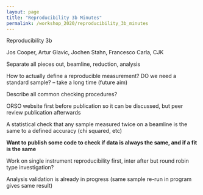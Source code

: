 ```yaml
---
layout: page
title: "Reproducibility 3b Minutes"
permalink: /workshop_2020/reproducibility_3b_minutes
---
```



Reproducibility 3b

Jos Cooper, Artur Glavic, Jochen Stahn, Francesco Carla, CJK

Separate all pieces out, beamline, reduction, analysis

How to actually define a reproducible measurement? DO we need a standard sample? – take a long time (future aim)

Describe all common checking procedures? 

ORSO website first before publication so it can be discussed, but peer review publication afterwards

A statistical check that any sample measured twice on a beamline is the same to a defined accuracy (chi squared, etc)

**Want to publish some code to check if data is always the same, and if a fit is the same**

Work on single instrument reproducibility first, inter after but round robin type investigation?

Analysis validation is already in progress (same sample re-run in program gives same result)


